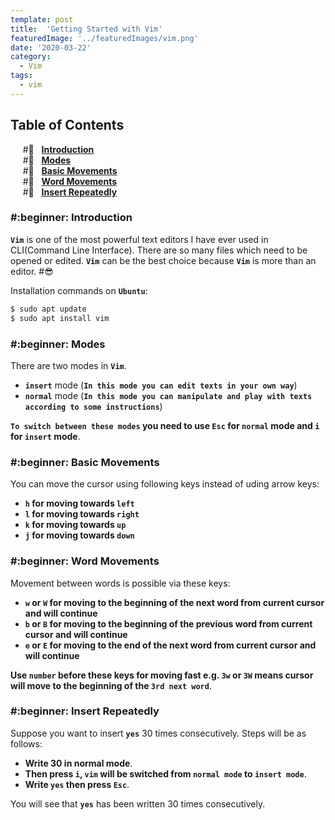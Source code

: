 ```yaml
---
template: post
title:  'Getting Started with Vim'
featuredImage: '../featuredImages/vim.png'
date: '2020-03-22'
category:
  - Vim
tags: 
  - vim
---
```


## Table of Contents
&nbsp;&nbsp;&nbsp;&nbsp; #:beginner: &nbsp; **[Introduction](#introduction)** <br/>
&nbsp;&nbsp;&nbsp;&nbsp; #:beginner: &nbsp; **[Modes](#modes)** <br/>
&nbsp;&nbsp;&nbsp;&nbsp; #:beginner: &nbsp; **[Basic Movements](#basic-movements)** <br/>
&nbsp;&nbsp;&nbsp;&nbsp; #:beginner: &nbsp; **[Word Movements](#word-movements)** <br/>
&nbsp;&nbsp;&nbsp;&nbsp; #:beginner: &nbsp; **[Insert Repeatedly](#insert-repeatedly)** <br/>

<h3 id="introduction">#:beginner: Introduction</h3>

**`Vim`** is one of the most powerful text editors I have ever used in CLI(Command Line Interface). There are so many files which need to be opened or edited. **`Vim`** can be the best choice because **`Vim`** is more than an editor. #:sunglasses:


Installation commands on **`Ubuntu`**:

<div class=fakeMenu>
  <div class="fakeButtons fakeClose"></div>
  <div class="fakeButtons fakeMinimize"></div>
  <div class="fakeButtons fakeZoom"></div>
</div>

```bash
$ sudo apt update
$ sudo apt install vim
```

<h3 id="modes">#:beginner: Modes</h3>

There are two modes in **`Vim`**.
- **`insert`** mode (**`In this mode you can edit texts in your own way`**)
- **`normal`** mode (**`In this mode you can manipulate and play with texts according to some instructions`**)

**`To switch between these modes` you need to use `Esc` for `normal` mode and `i` for `insert` mode**.

<h3 id="basic-movements">#:beginner: Basic Movements</h3>

You can move the cursor using following keys instead of uding arrow keys:

- **`h` for moving towards `left`**
- **`l` for moving towards `right`**
- **`k` for moving towards `up`**
- **`j` for moving towards `down`**

<h3 id="word-movements">#:beginner: Word Movements</h3>

Movement between words is possible via these keys:

- **`w` or `W` for moving to the beginning of the next word from current cursor and will continue**
- **`b` or `B` for moving to the beginning of the previous word from current cursor and will continue**
- **`e` or `E` for moving to the end of the next word from current cursor and will continue**

**Use `number` before these keys for moving fast e.g. `3w` or `3W` means cursor will move to the beginning of the `3rd next word`**.

<h3 id="insert-repeatedly">#:beginner: Insert Repeatedly</h3>

Suppose you want to insert **`yes`** 30 times consecutively. Steps will be as follows:

- **Write 30 in normal mode**.
- **Then press `i`, `vim` will be switched from `normal mode` to `insert mode`**.
- **Write `yes` then press `Esc`**.

You will see that **`yes`** has been written 30 times consecutively.

